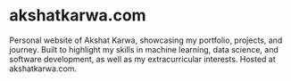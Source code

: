 # akshatkarwa.com
Personal website of Akshat Karwa, showcasing my portfolio, projects, and journey. Built to highlight my skills in machine learning, data science, and software development, as well as my extracurricular interests. Hosted at akshatkarwa.com.
